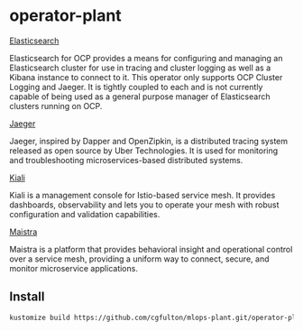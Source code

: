 # operator-plant

[Elasticsearch](overlays/elasticsearch)

Elasticsearch for OCP provides a means for configuring and managing an Elasticsearch cluster for use in tracing and cluster logging as well as a Kibana instance to connect to it. This operator only supports OCP Cluster Logging and Jaeger. It is tightly coupled to each and is not currently capable of being used as a general purpose manager of Elasticsearch clusters running on OCP.

[Jaeger](overlays/jaeger)

Jaeger, inspired by Dapper and OpenZipkin, is a distributed tracing system released as open source by Uber Technologies. It is used for monitoring and troubleshooting microservices-based distributed systems.

[Kiali](overlays/kiali)

Kiali is a management console for Istio-based service mesh. It provides dashboards, observability and lets you to operate your mesh with robust configuration and validation capabilities.

[Maistra](overlays/operator-maistra)

Maistra is a platform that provides behavioral insight and operational control over a service mesh, providing a uniform way to connect, secure, and monitor microservice applications.


## Install

```sh 
kustomize build https://github.com/cgfulton/mlops-plant.git/operator-plant?ref=main | oc apply -f-
```
